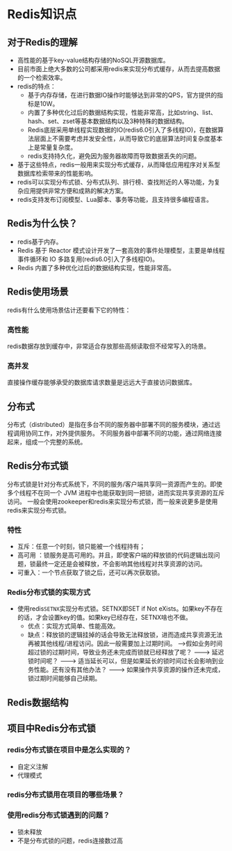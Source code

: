 # Redis知识点
## 对于Redis的理解
+ 高性能的基于key-value结构存储的NoSQL开源数据库。
+ 目前市面上绝大多数的公司都采用redis来实现分布式缓存，从而去提高数据的一个检索效率。
+ redis的特点：
   + 基于内存存储，在进行数据IO操作时能够达到非常的QPS，官方提供的指标是10W。
   + 内置了多种优化过后的数据结构实现，性能非常高，比如string、list、hash、set、zset等基本数据结构以及3种特殊的数据结构。
   + Redis底层采用单线程实现数据的IO(redis6.0引入了多线程IO)，在数据算法层面上不需要考虑并发安全性，从而导致它的底层算法时间复杂度基本上是常量复杂度。
   + redis支持持久化，避免因为服务器故障而导致数据丢失的问题。
+ 基于这些特点，redis一般用来实现分布式缓存，从而降低应用程序对关系型数据库检索带来的性能影响。
+ redis可以实现分布式锁、分布式队列、排行榜、查找附近的人等功能，为复杂应用提供非常方便和成熟的解决方案。
+ redis支持发布订阅模型、Lua脚本、事务等功能，且支持很多编程语言。
## Redis为什么快？
+ redis基于内存。
+ Redis 基于 Reactor 模式设计开发了一套高效的事件处理模型，主要是单线程事件循环和 IO 多路复用(redis6.0引入了多线程IO)。
+ Redis 内置了多种优化过后的数据结构实现，性能非常高。
## Redis使用场景
redis有什么使用场景估计还要看下它的特性：
### 高性能
redis数据存放到缓存中，非常适合存放那些高频读取但不经常写入的场景。
### 高并发
直接操作缓存能够承受的数据库请求数量是远远大于直接访问数据库。
## 分布式
分布式（distributed）是指在多台不同的服务器中部署不同的服务模块，通过远程调用协同工作，对外提供服务。
不同服务器中部署不同的功能，通过网络连接起来，组成一个完整的系统。
## Redis分布式锁
分布式锁是针对分布式系统下，不同的服务/客户端共享同一资源而产生的。即使多个线程不在同一个 JVM 进程中也能获取到同一把锁，进而实现共享资源的互斥访问。
一般会使用zookeeper和redis来实现分布式锁，而一般来说更多是使用redis来实现分布式锁。
### 特性
+ 互斥：任意一个时刻，锁只能被一个线程持有；
+ 高可用 ：锁服务是高可用的。并且，即使客户端的释放锁的代码逻辑出现问题，锁最终一定还是会被释放，不会影响其他线程对共享资源的访问。
+ 可重入：一个节点获取了锁之后，还可以再次获取锁。
### Redis分布式锁的实现方式
+ 使用redis```SETNX```实现分布式锁。SETNX即SET if Not eXists。如果key不存在的话，才会设置key的值。如果key已经存在，SETNX啥也不做。
   + 优点：实现方式简单、性能高效。
   + 缺点：释放锁的逻辑挂掉的话会导致无法释放锁，进而造成共享资源无法再被其他线程/进程访问。因此一般需要加上过期时间。 -->假如业务时间超过锁的过期时间，导致业务还未完成而锁就已经释放了呢？ ---> 延迟锁时间呢？ ---> 适当延长可以，但是如果延长的锁时间过长会影响到业务性能。还有没有其他办法？ --->  如果操作共享资源的操作还未完成，锁过期时间能够自己续期。


## Redis数据结构


## 项目中Redis分布式锁
### redis分布式锁在项目中是怎么实现的？
+ 自定义注解
+ 代理模式
### redis分布式锁用在项目的哪些场景？
### 使用redis分布式锁遇到的问题？
+ 锁未释放
+ 不是分布式锁的问题，redis连接数过高
